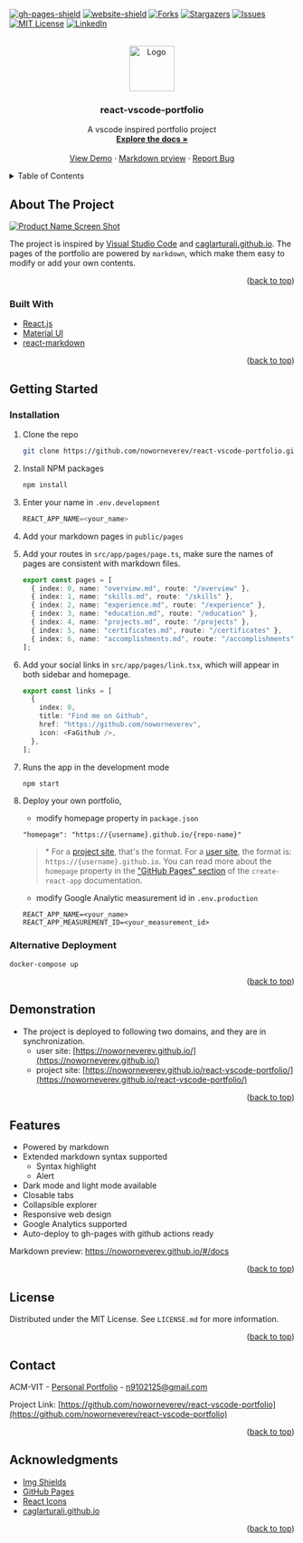 <div id="top"></div>

<!-- PROJECT SHIELDS -->

[![gh-pages-shield]][gh-pages-url]
[![website-shield]][website-url]
[![Forks][forks-shield]][forks-url]
[![Stargazers][stars-shield]][stars-url]
[![Issues][issues-shield]][issues-url]
[![MIT License][license-shield]][license-url]
[![LinkedIn][linkedin-shield]][linkedin-url]

<!-- PROJECT LOGO -->
<br />
<div align="center">
  <a href="https://github.com/noworneverev/react-vscode-portfolio">
    <img src="./src/static/logo.svg" alt="Logo" width="80" >
  </a>

<h3 align="center">react-vscode-portfolio</h3>

  <p align="center">
    A vscode inspired portfolio project
    <br />
    <a href="https://github.com/noworneverev/react-vscode-portfolio/blob/main/README.md"><strong>Explore the docs »</strong></a>
    <br />
    <br />
    <a href="https://noworneverev.github.io/">View Demo</a>
    ·
    <a href="https://noworneverev.github.io/#/docs">Markdown prview</a>
    ·
    <a href="https://github.com/noworneverev/react-vscode-portfolio/issues">Report Bug</a>
  </p>
</div>

<!-- TABLE OF CONTENTS -->
<details>
  <summary>Table of Contents</summary>
  <ol>
    <li>
      <a href="#about-the-project">About The Project</a>
      <ul>
        <li><a href="#built-with">Built With</a></li>
      </ul>
    </li>
    <li>
      <a href="#getting-started">Getting Started</a>
      <ul>        
        <li><a href="#installation">Installation</a></li>
      </ul>
    </li>
    <li><a href="#demonstration">Demonstration</a></li> 
    <li><a href="#features">Features</a></li>        
    <li><a href="#license">License</a></li>
    <li><a href="#contact">Contact</a></li>
    <li><a href="#acknowledgments">Acknowledgments</a></li>
  </ol>
</details>

<!-- ABOUT THE PROJECT -->

## About The Project

[![Product Name Screen Shot][product-screenshot]](https://noworneverev.github.io/)

The project is inspired by [Visual Studio Code](https://github.com/microsoft/vscode) and [caglarturali.github.io](https://github.com/caglarturali/caglarturali.github.io). The pages of the portfolio are powered by `markdown`, which make them easy to modify or add your own contents.

<p align="right">(<a href="#top">back to top</a>)</p>

### Built With

- [React.js](https://reactjs.org/)
- [Material UI](https://github.com/mui/material-ui)
- [react-markdown](https://github.com/remarkjs/react-markdown)

<p align="right">(<a href="#top">back to top</a>)</p>

<!-- GETTING STARTED -->

## Getting Started

### Installation

1. Clone the repo
   ```sh
   git clone https://github.com/noworneverev/react-vscode-portfolio.git
   ```
2. Install NPM packages
   ```sh
   npm install
   ```
3. Enter your name in `.env.development`
   ```js
   REACT_APP_NAME=<your_name>
   ```
4. Add your markdown pages in `public/pages`
5. Add your routes in `src/app/pages/page.ts`, make sure the names of pages are consistent with markdown files.
   ```ts
   export const pages = [
     { index: 0, name: "overview.md", route: "/overview" },
     { index: 1, name: "skills.md", route: "/skills" },
     { index: 2, name: "experience.md", route: "/experience" },
     { index: 3, name: "education.md", route: "/education" },
     { index: 4, name: "projects.md", route: "/projects" },
     { index: 5, name: "certificates.md", route: "/certificates" },
     { index: 6, name: "accomplishments.md", route: "/accomplishments" },
   ];
   ```
6. Add your social links in `src/app/pages/link.tsx`, which will appear in both sidebar and homepage.
   ```ts
   export const links = [
     {
       index: 0,
       title: "Find me on Github",
       href: "https://github.com/noworneverev",
       icon: <FaGithub />,
     },
   ];
   ```
7. Runs the app in the development mode
   ```sh
   npm start
   ```
8. Deploy your own portfolio,

   - modify homepage property in `package.json`

   ```
   "homepage": "https://{username}.github.io/{repo-name}"
   ```

   > \* For a [project site](https://pages.github.com/#project-site), that's the format. For a [user site](https://pages.github.com/#user-site), the format is: `https://{username}.github.io`. You can read more about the `homepage` property in the ["GitHub Pages" section](https://create-react-app.dev/docs/deployment/#github-pages) of the `create-react-app` documentation.

   - modify Google Analytic measurement id in `.env.production`

   ```
   REACT_APP_NAME=<your_name>
   REACT_APP_MEASUREMENT_ID=<your_measurement_id>
   ```

### Alternative Deployment

```
docker-compose up
```

<p align="right">(<a href="#top">back to top</a>)</p>

## Demonstration

- The project is deployed to following two domains, and they are in synchronization.
  - user site: [https://noworneverev.github.io/](https://noworneverev.github.io/)
  - project site: [https://noworneverev.github.io/react-vscode-portfolio/](https://noworneverev.github.io/react-vscode-portfolio/)

<p align="right">(<a href="#top">back to top</a>)</p>

<!-- USAGE EXAMPLES -->

## Features

- Powered by markdown
- Extended markdown syntax supported
  - Syntax highlight
  - Alert
- Dark mode and light mode available
- Closable tabs
- Collapsible explorer
- Responsive web design
- Google Analytics supported
- Auto-deploy to gh-pages with github actions ready

Markdown preview: https://noworneverev.github.io/#/docs

<p align="right">(<a href="#top">back to top</a>)</p>

<!-- LICENSE -->

## License

Distributed under the MIT License. See `LICENSE.md` for more information.

<p align="right">(<a href="#top">back to top</a>)</p>

<!-- CONTACT -->

## Contact

ACM-VIT - [Personal Portfolio](https://noworneverev.github.io/) - n9102125@gmail.com

Project Link: [https://github.com/noworneverev/react-vscode-portfolio](https://github.com/noworneverev/react-vscode-portfolio)

<p align="right">(<a href="#top">back to top</a>)</p>

<!-- ACKNOWLEDGMENTS -->

## Acknowledgments

- [Img Shields](https://shields.io)
- [GitHub Pages](https://pages.github.com)
- [React Icons](https://react-icons.github.io/react-icons/search)
- [caglarturali.github.io](https://github.com/caglarturali/caglarturali.github.io)

<p align="right">(<a href="#top">back to top</a>)</p>

<!-- MARKDOWN LINKS & IMAGES -->
<!-- https://www.markdownguide.org/basic-syntax/#reference-style-links -->

[forks-shield]: https://img.shields.io/github/forks/noworneverev/react-vscode-portfolio
[forks-url]: https://github.com/noworneverev/react-vscode-portfolio/network/members
[stars-shield]: https://img.shields.io/github/stars/noworneverev/react-vscode-portfolio
[stars-url]: https://github.com/noworneverev/react-vscode-portfolio/stargazers
[issues-shield]: https://img.shields.io/github/issues/noworneverev/react-vscode-portfolio
[issues-url]: https://github.com/noworneverev/react-vscode-portfolio/issues
[license-shield]: https://img.shields.io/github/license/noworneverev/react-vscode-portfolio
[license-url]: https://github.com/noworneverev/react-vscode-portfolio/blob/master/LICENSE.md
[linkedin-shield]: https://img.shields.io/badge/-LinkedIn-black.svg?style=flat&logo=linkedin&colorB=555
[linkedin-url]: https://www.linkedin.com/in/yan-ying-liao/
[product-screenshot]: ./src/static/screenshot.gif
[gh-pages-shield]: https://img.shields.io/github/deployments/noworneverev/noworneverev.github.io/github-pages
[gh-pages-url]: https://github.com/noworneverev/noworneverev.github.io/deployments
[website-shield]: https://img.shields.io/website?url=https%3A%2F%2Fnoworneverev.github.io%2F
[website-url]: https://noworneverev.github.io/
